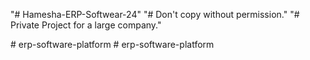 "# Hamesha-ERP-Softwear-24" 
"# Don't copy without permission." 
"# Private Project for a large company." 


#   e r p - s o f t w a r e - p l a t f o r m  
 #   e r p - s o f t w a r e - p l a t f o r m  
 